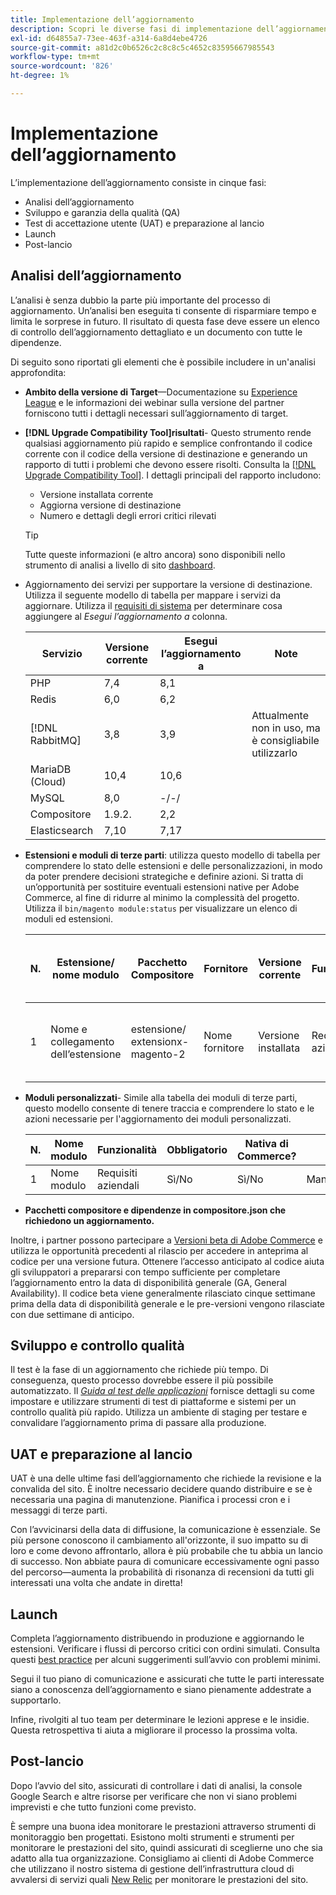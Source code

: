 ```yaml
---
title: Implementazione dell’aggiornamento
description: Scopri le diverse fasi di implementazione dell’aggiornamento per i progetti Adobe Commerce.
exl-id: d64855a7-73ee-463f-a314-6a8d4ebe4726
source-git-commit: a81d2c0b6526c2c8c8c5c4652c83595667985543
workflow-type: tm+mt
source-wordcount: '826'
ht-degree: 1%

---
```


# Implementazione dell’aggiornamento

L’implementazione dell’aggiornamento consiste in cinque fasi:

- Analisi dell’aggiornamento
- Sviluppo e garanzia della qualità (QA)
- Test di accettazione utente (UAT) e preparazione al lancio
- Launch
- Post-lancio

## Analisi dell’aggiornamento

L’analisi è senza dubbio la parte più importante del processo di aggiornamento. Un’analisi ben eseguita ti consente di risparmiare tempo e limita le sorprese in futuro. Il risultato di questa fase deve essere un elenco di controllo dell’aggiornamento dettagliato e un documento con tutte le dipendenze.

Di seguito sono riportati gli elementi che è possibile includere in un&#39;analisi approfondita:

- **Ambito della versione di Target**—Documentazione su [Experience League](../../release/release-notes/overview.md) e le informazioni dei webinar sulla versione del partner forniscono tutti i dettagli necessari sull’aggiornamento di target.

- **[!DNL Upgrade Compatibility Tool]risultati**- Questo strumento rende qualsiasi aggiornamento più rapido e semplice confrontando il codice corrente con il codice della versione di destinazione e generando un rapporto di tutti i problemi che devono essere risolti. Consulta la [[!DNL Upgrade Compatibility Tool]](../upgrade-compatibility-tool/overview.md). I dettagli principali del rapporto includono:

   - Versione installata corrente
   - Aggiorna versione di destinazione
   - Numero e dettagli degli errori critici rilevati

  >[!TIP]
  >
  >Tutte queste informazioni (e altro ancora) sono disponibili nello strumento di analisi a livello di sito [dashboard](../../tools/site-wide-analysis-tool/dashboard.md).

- Aggiornamento dei servizi per supportare la versione di destinazione. Utilizza il seguente modello di tabella per mappare i servizi da aggiornare. Utilizza il [requisiti di sistema](../../installation/system-requirements.md) per determinare cosa aggiungere al _Esegui l’aggiornamento a_ colonna.


  | Servizio | Versione corrente | Esegui l’aggiornamento a | Note |
  |-----------------|-----------------|------------|----------------------------------------------------------|
  | PHP | 7,4 | 8,1 |                                                          |
  | Redis | 6,0 | 6,2 |                                                          |
  | [!DNL RabbitMQ] | 3,8 | 3,9 | Attualmente non in uso, ma è consigliabile utilizzarlo |
  | MariaDB (Cloud) | 10,4 | 10,6 |                                                          |
  | MySQL | 8,0 | -/-/ |                                                          |
  | Compositore | 1.9.2. | 2,2 |                                                          |
  | Elasticsearch | 7,10 | 7,17 |                                                          |

- **Estensioni e moduli di terze parti**: utilizza questo modello di tabella per comprendere lo stato delle estensioni e delle personalizzazioni, in modo da poter prendere decisioni strategiche e definire azioni. Si tratta di un’opportunità per sostituire eventuali estensioni native per Adobe Commerce, al fine di ridurre al minimo la complessità del progetto. Utilizza il `bin/magento module:status` per visualizzare un elenco di moduli ed estensioni.

  | N. | Estensione/<br>nome modulo | Pacchetto Compositore | Fornitore | Versione corrente | Funzionalità | Compatibile con le più recenti<br>Versione Commerce? | Problemi | Nativa di Commerce? | Azione | Note |
  |---|-----------------------------|------------------------------------|-------------|-------------------|-----------------------|---------------------------------------------|--------------------------------------------------|---------------------|-------------------------|-------|
  | 1 | Nome e collegamento dell’estensione | estensione/<br>extensionx-magento-2 | Nome fornitore | Versione installata | Requisiti aziendali | Sì/No | Elencare i problemi identificati relativi a questa estensione | Sì/No | Mantieni/Sostituisci/<br>Rimuovi |       |

- **Moduli personalizzati**- Simile alla tabella dei moduli di terze parti, questo modello consente di tenere traccia e comprendere lo stato e le azioni necessarie per l&#39;aggiornamento dei moduli personalizzati.

  | N. | Nome modulo | Funzionalità | Obbligatorio | Nativa di Commerce? | Azione | Note |
  |---|--------------|-----------------------|-----------|---------------------|---------------------|-------|
  | 1 | Nome modulo | Requisiti aziendali | Sì/No | Sì/No | Mantieni/Sostituisci/Rimuovi |       |

- **Pacchetti compositore e dipendenze in compositore.json che richiedono un aggiornamento.**

Inoltre, i partner possono partecipare a [Versioni beta di Adobe Commerce](../../release/beta.md) e utilizza le opportunità precedenti al rilascio per accedere in anteprima al codice per una versione futura. Ottenere l’accesso anticipato al codice aiuta gli sviluppatori a prepararsi con tempo sufficiente per completare l’aggiornamento entro la data di disponibilità generale (GA, General Availability). Il codice beta viene generalmente rilasciato cinque settimane prima della data di disponibilità generale e le pre-versioni vengono rilasciate con due settimane di anticipo.

## Sviluppo e controllo qualità

Il test è la fase di un aggiornamento che richiede più tempo. Di conseguenza, questo processo dovrebbe essere il più possibile automatizzato. Il _[Guida al test delle applicazioni](https://developer.adobe.com/commerce/testing/guide/)_ fornisce dettagli su come impostare e utilizzare strumenti di test di piattaforme e sistemi per un controllo qualità più rapido. Utilizza un ambiente di staging per testare e convalidare l’aggiornamento prima di passare alla produzione.

## UAT e preparazione al lancio

UAT è una delle ultime fasi dell’aggiornamento che richiede la revisione e la convalida del sito. È inoltre necessario decidere quando distribuire e se è necessaria una pagina di manutenzione. Pianifica i processi cron e i messaggi di terze parti.

Con l’avvicinarsi della data di diffusione, la comunicazione è essenziale. Se più persone conoscono il cambiamento all&#39;orizzonte, il suo impatto su di loro e come devono affrontarlo, allora è più probabile che tu abbia un lancio di successo. Non abbiate paura di comunicare eccessivamente ogni passo del percorso—aumenta la probabilità di risonanza di recensioni da tutti gli interessati una volta che andate in diretta!

## Launch

Completa l’aggiornamento distribuendo in produzione e aggiornando le estensioni. Verificare i flussi di percorso critici con ordini simulati. Consulta questi [best practice](../prepare/best-practices.md) per alcuni suggerimenti sull’avvio con problemi minimi.

Segui il tuo piano di comunicazione e assicurati che tutte le parti interessate siano a conoscenza dell’aggiornamento e siano pienamente addestrate a supportarlo.

Infine, rivolgiti al tuo team per determinare le lezioni apprese e le insidie. Questa retrospettiva ti aiuta a migliorare il processo la prossima volta.

## Post-lancio

Dopo l’avvio del sito, assicurati di controllare i dati di analisi, la console Google Search e altre risorse per verificare che non vi siano problemi imprevisti e che tutto funzioni come previsto.

È sempre una buona idea monitorare le prestazioni attraverso strumenti di monitoraggio ben progettati. Esistono molti strumenti e strumenti per monitorare le prestazioni del sito, quindi assicurati di sceglierne uno che sia adatto alla tua organizzazione. Consigliamo ai clienti di Adobe Commerce che utilizzano il nostro sistema di gestione dell’infrastruttura cloud di avvalersi di servizi quali [New Relic](https://experienceleague.adobe.com/docs/commerce-cloud-service/user-guide/monitor/new-relic/new-relic-service.html) per monitorare le prestazioni del sito.
